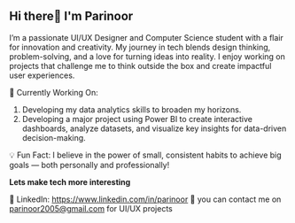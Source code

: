 ## Hi there👋 I'm Parinoor

I’m a passionate UI/UX Designer and Computer Science student with a flair for innovation and creativity. My journey in tech blends design thinking, problem-solving, and a love for turning ideas into reality. I enjoy working on projects that challenge me to think outside the box and create impactful user experiences.

🌱 Currently Working On:
1. Developing my data analytics skills to broaden my horizons.
2. Developing a major project using Power BI to create interactive dashboards, analyze datasets, and visualize key insights for data-driven decision-making.

💡 Fun Fact:
I believe in the power of small, consistent habits to achieve big goals — both personally and professionally!

**Lets make tech more interesting**

🔗 LinkedIn: https://www.linkedin.com/in/parinoor
📧 you can contact me on parinoor2005@gmail.com for UI/UX projects
